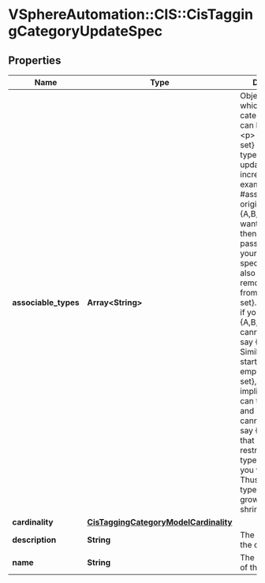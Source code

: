 # VSphereAutomation::CIS::CisTaggingCategoryUpdateSpec

## Properties
Name | Type | Description | Notes
------------ | ------------- | ------------- | -------------
**associable_types** | **Array&lt;String&gt;** | Object types to which this category&#39;s tags can be attached. &lt;p&gt; The {@term set} of associable types cannot be updated incrementally. For example, if {@link #associableTypes} originally contains {A,B,C} and you want to add D, then you need to pass {A,B,C,D} in your update specification. You also cannot remove any item from this {@term set}. For example, if you have {A,B,C}, then you cannot remove say {A} from it. Similarly, if you start with an empty {@term set}, then that implies that you can tag any object and hence you cannot later pass say {A}, because that would be restricting the type of objects you want to tag. Thus, associable types can only grow and not shrink. | [optional] 
**cardinality** | [**CisTaggingCategoryModelCardinality**](CisTaggingCategoryModelCardinality.md) |  | [optional] 
**description** | **String** | The description of the category. | [optional] 
**name** | **String** | The display name of the category. | [optional] 


